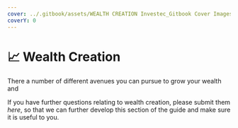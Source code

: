 ```yaml
---
cover: ../.gitbook/assets/WEALTH CREATION Investec_Gitbook Cover Images_V4-09.png
coverY: 0
---
```


# 📈 Wealth Creation

There a number of different avenues you can pursue to grow your wealth and&#x20;



If you have further questions relating to wealth creation, please submit them _here_, so that we can further develop this section of the guide and make sure it is useful to you.

